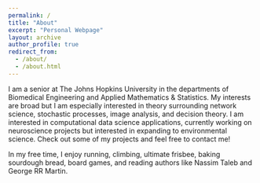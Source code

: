 ```yaml
---
permalink: /
title: "About"
excerpt: "Personal Webpage"
layout: archive
author_profile: true
redirect_from: 
  - /about/
  - /about.html
---
```


I am a senior at The Johns Hopkins University in the departments of Biomedical Engineering and Applied Mathematics & Statistics. My interests are broad but I am especially interested in theory surrounding network science, stochastic processes, image analysis, and decision theory. I am interested in computational data science applications, currently working on neuroscience projects but interested in expanding to environmental science. Check out some of my projects and feel free to contact me!

In my free time, I enjoy running, climbing, ultimate frisbee, baking sourdough bread, board games, and reading authors like Nassim Taleb and George RR Martin.

